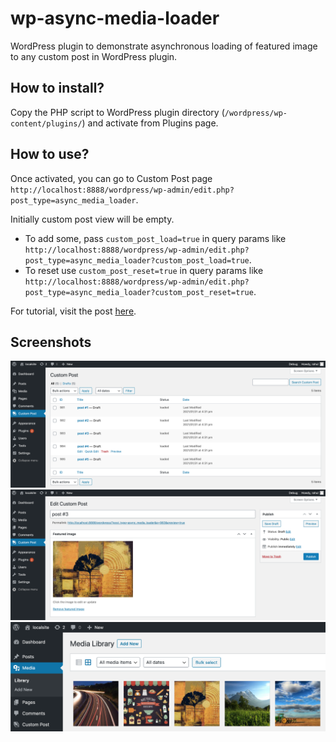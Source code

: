 # wp-async-media-loader

WordPress plugin to demonstrate asynchronous loading of featured image to any custom post in WordPress plugin.

## How to install?

Copy the PHP script to WordPress plugin directory (`/wordpress/wp-content/plugins/`) and activate from Plugins page.

## How to use?

Once activated, you can go to Custom Post page `http://localhost:8888/wordpress/wp-admin/edit.php?post_type=async_media_loader`.

Initially custom post view will be empty. 
- To add some, pass `custom_post_load=true` in query params like `http://localhost:8888/wordpress/wp-admin/edit.php?post_type=async_media_loader?custom_post_load=true`. 
- To reset use `custom_post_reset=true` in query params like `http://localhost:8888/wordpress/wp-admin/edit.php?post_type=async_media_loader?custom_post_reset=true`.

For tutorial, visit the post [here](https://rahul-arora.medium.com/asynchronous-media-load-in-wordpress-plugin-4d4cd6734d55).

## Screenshots

![image](https://raw.githubusercontent.com/Dexter404/wp-async-media-loader/main/screenshots/Screenshot-1.png)
![image](https://raw.githubusercontent.com/Dexter404/wp-async-media-loader/main/screenshots/Screenshot-2.png)
![image](https://raw.githubusercontent.com/Dexter404/wp-async-media-loader/main/screenshots/Screenshot-3.png)
